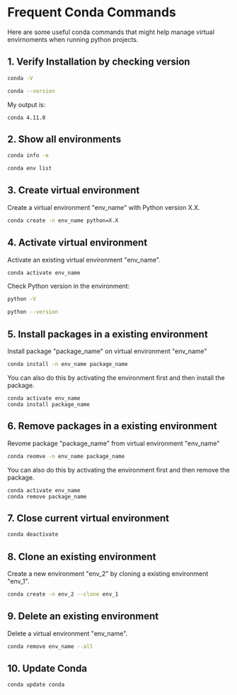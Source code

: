# Frequent Conda Commands

Here are some useful conda commands that might help manage virtual envirnoments when running python projects.

## 1. Verify Installation by checking version
```zsh
conda -V
```
```zsh
conda --version
```
My output is:
```
conda 4.11.0
```

## 2. Show all environments
```zsh
conda info -e
```
```zsh
conda env list
```

## 3. Create virtual environment
Create a virtual environment "env_name" with Python version X.X.
```zsh
conda create -n env_name python=X.X
```

## 4. Activate virtual environment
Activate an existing virtual environment "env_name".
```zsh
conda activate env_name
```
Check Python version in the environment:
```zsh
python -V
```
```zsh
python --version
```

## 5. Install packages in a existing environment
Install package "package_name" on virtual environment "env_name"
```zsh
conda install -n env_name package_name
```
You can also do this by activating the environment first and then install the package.
```
conda activate env_name
conda install package_name
```

## 6. Remove packages in a existing environment
Revome package "package_name" from virtual environment "env_name"
```zsh
conda reomve -n env_name package_name
```
You can also do this by activating the environment first and then remove the package.
```
conda activate env_name
conda remove package_name
```

## 7. Close current virtual environment
```zsh
conda deactivate
```

## 8. Clone an existing environment
Create a new environment "env_2" by cloning a existing environment "env_1".
```zsh
conda create -n env_2 --clone env_1
```

## 9. Delete an existing environment
Delete a virtual environment "env_name".
```zsh
conda remove env_name --all
```

## 10. Update Conda
```zsh
conda update conda
```